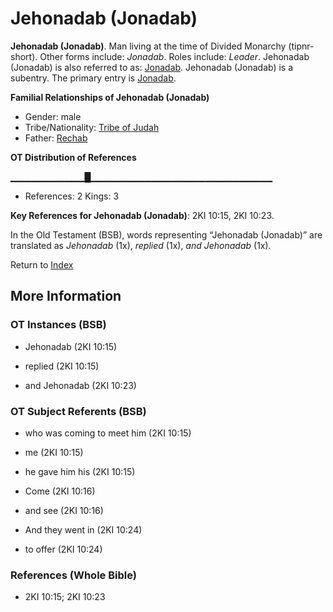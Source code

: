 # Jehonadab (Jonadab)
**Jehonadab (Jonadab)**. 
Man living at the time of Divided Monarchy (tipnr-short). 
Other forms include: 
*Jonadab*. 
Roles include: 
_Leader_. 
Jehonadab (Jonadab) is also referred to as: 
[Jonadab](Jonadab.md). 
Jehonadab (Jonadab) is a subentry. The primary entry is 
[Jonadab](Jonadab.md). 




**Familial Relationships of Jehonadab (Jonadab)**


* Gender: male
* Tribe/Nationality: [Tribe of Judah](../../../groups/md/acai/Judah.md)
* Father: [Rechab](Rechab.2.md)


**OT Distribution of References**

▁▁▁▁▁▁▁▁▁▁▁█▁▁▁▁▁▁▁▁▁▁▁▁▁▁▁▁▁▁▁▁▁▁▁▁▁▁▁
* References: 2 Kings: 3



**Key References for Jehonadab (Jonadab)**: 
2KI 10:15, 2KI 10:23. 


In the Old Testament (BSB), words representing “Jehonadab (Jonadab)” are translated as 
*Jehonadab* (1x), *replied* (1x), *and Jehonadab* (1x). 




Return to [Index](00-Index.md)

## More Information

### OT Instances (BSB)

* Jehonadab (2KI 10:15)

* replied (2KI 10:15)

* and Jehonadab (2KI 10:23)



### OT Subject Referents (BSB)

* who was coming to meet him (2KI 10:15)

* me (2KI 10:15)

* he gave him his (2KI 10:15)

* Come (2KI 10:16)

* and see (2KI 10:16)

* And they went in (2KI 10:24)

* to offer (2KI 10:24)



### References (Whole Bible)

* 2KI 10:15; 2KI 10:23



